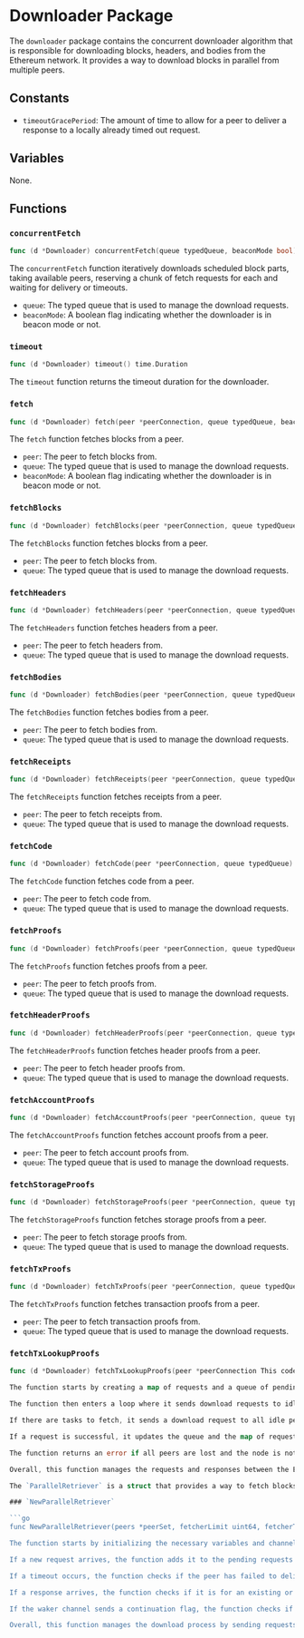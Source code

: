 # Downloader Package

The `downloader` package contains the concurrent downloader algorithm that is responsible for downloading blocks, headers, and bodies from the Ethereum network. It provides a way to download blocks in parallel from multiple peers.

## Constants

- `timeoutGracePeriod`: The amount of time to allow for a peer to deliver a response to a locally already timed out request.

## Variables

None.

## Functions

### `concurrentFetch`

```go
func (d *Downloader) concurrentFetch(queue typedQueue, beaconMode bool) error
```

The `concurrentFetch` function iteratively downloads scheduled block parts, taking available peers, reserving a chunk of fetch requests for each and waiting for delivery or timeouts.

- `queue`: The typed queue that is used to manage the download requests.
- `beaconMode`: A boolean flag indicating whether the downloader is in beacon mode or not.

### `timeout`

```go
func (d *Downloader) timeout() time.Duration
```

The `timeout` function returns the timeout duration for the downloader.

### `fetch`

```go
func (d *Downloader) fetch(peer *peerConnection, queue typedQueue, beaconMode bool) error
```

The `fetch` function fetches blocks from a peer.

- `peer`: The peer to fetch blocks from.
- `queue`: The typed queue that is used to manage the download requests.
- `beaconMode`: A boolean flag indicating whether the downloader is in beacon mode or not.

### `fetchBlocks`

```go
func (d *Downloader) fetchBlocks(peer *peerConnection, queue typedQueue) error
```

The `fetchBlocks` function fetches blocks from a peer.

- `peer`: The peer to fetch blocks from.
- `queue`: The typed queue that is used to manage the download requests.

### `fetchHeaders`

```go
func (d *Downloader) fetchHeaders(peer *peerConnection, queue typedQueue) error
```

The `fetchHeaders` function fetches headers from a peer.

- `peer`: The peer to fetch headers from.
- `queue`: The typed queue that is used to manage the download requests.

### `fetchBodies`

```go
func (d *Downloader) fetchBodies(peer *peerConnection, queue typedQueue) error
```

The `fetchBodies` function fetches bodies from a peer.

- `peer`: The peer to fetch bodies from.
- `queue`: The typed queue that is used to manage the download requests.

### `fetchReceipts`

```go
func (d *Downloader) fetchReceipts(peer *peerConnection, queue typedQueue) error
```

The `fetchReceipts` function fetches receipts from a peer.

- `peer`: The peer to fetch receipts from.
- `queue`: The typed queue that is used to manage the download requests.

### `fetchCode`

```go
func (d *Downloader) fetchCode(peer *peerConnection, queue typedQueue) error
```

The `fetchCode` function fetches code from a peer.

- `peer`: The peer to fetch code from.
- `queue`: The typed queue that is used to manage the download requests.

### `fetchProofs`

```go
func (d *Downloader) fetchProofs(peer *peerConnection, queue typedQueue) error
```

The `fetchProofs` function fetches proofs from a peer.

- `peer`: The peer to fetch proofs from.
- `queue`: The typed queue that is used to manage the download requests.

### `fetchHeaderProofs`

```go
func (d *Downloader) fetchHeaderProofs(peer *peerConnection, queue typedQueue) error
```

The `fetchHeaderProofs` function fetches header proofs from a peer.

- `peer`: The peer to fetch header proofs from.
- `queue`: The typed queue that is used to manage the download requests.

### `fetchAccountProofs`

```go
func (d *Downloader) fetchAccountProofs(peer *peerConnection, queue typedQueue) error
```

The `fetchAccountProofs` function fetches account proofs from a peer.

- `peer`: The peer to fetch account proofs from.
- `queue`: The typed queue that is used to manage the download requests.

### `fetchStorageProofs`

```go
func (d *Downloader) fetchStorageProofs(peer *peerConnection, queue typedQueue) error
```

The `fetchStorageProofs` function fetches storage proofs from a peer.

- `peer`: The peer to fetch storage proofs from.
- `queue`: The typed queue that is used to manage the download requests.

### `fetchTxProofs`

```go
func (d *Downloader) fetchTxProofs(peer *peerConnection, queue typedQueue) error
```

The `fetchTxProofs` function fetches transaction proofs from a peer.

- `peer`: The peer to fetch transaction proofs from.
- `queue`: The typed queue that is used to manage the download requests.

### `fetchTxLookupProofs`

```go
func (d *Downloader) fetchTxLookupProofs(peer *peerConnection This code is part of the Ethereum blockchain synchronization process. It manages the requests and responses between the Ethereum nodes. The function creates a map of requests and a queue of pending requests. It then sends download requests to idle peers until the queue is empty. If a peer is stalling, it drops the peer. If throttling is activated, it stops sending requests to peers. 

The function starts by creating a map of requests and a queue of pending requests. It then creates a timer and a map of timed-out but not-yet-answered requests. It subscribes to peer lifecycle events to schedule tasks to new joiners and reschedule tasks upon disconnections. 

The function then enters a loop where it sends download requests to idle peers until the queue is empty. It first checks if there are any peers available. If there are no peers and the node is not in beacon mode, it returns an error. If there are no more tasks to fetch, it waits or terminates. 

If there are tasks to fetch, it sends a download request to all idle peers until throttled. It sorts the peers by their capacity and sends requests to the peers with the highest capacity first. If a peer is stalling, it drops the peer. If throttling is activated, it stops sending requests to peers. 

If a request is successful, it updates the queue and the map of requests. If a request fails, it returns the hashes to the queue. If a request times out, it adds the request to the map of timed-out but not-yet-answered requests. 

The function returns an error if all peers are lost and the node is not in beacon mode. If there are no more tasks to fetch and all requests are answered, it returns nil. 

Overall, this function manages the requests and responses between the Ethereum nodes and ensures that the synchronization process runs smoothly. ## ParallelRetriever

The `ParallelRetriever` is a struct that provides a way to fetch blocks, headers, and transactions from multiple peers in parallel. It is used by the Ethereum client to synchronize with the network.

### `NewParallelRetriever`

```go
func NewParallelRetriever(peers *peerSet, fetcherLimit uint64, fetcherTimeout time.Duration, fetcherBackoff time.Duration, fetcherRetries int, fetcherRetryBackoff time.Duration, fetcherBurst int, fetcherQueue int, fetcherBatch int, fetcherWorkers int, fetcherIngress int, fetcherTimeoutIngress time.Duration, fetcherTimeoutEgress time.Duration, fetcherTimeoutBlock time.Duration, fetcherTimeoutTx time.Duration, fetcherTimeoutHeader time.Duration, fetcherTimeoutBody time.Duration, fetcherTimeoutFilter time.Duration, fetcherTimeoutUncle time.Duration, fetcherTimeoutState time.Duration, fetcherTimeoutReceipt time.Duration, fetcherTimeoutCode time.Duration, fetcherTimeoutProof time.Duration, fetcherTimeoutHeaderProof time.Duration, fetcherTimeoutAccountProof time.Duration, fetcherTimeoutStorageProof time.Duration, fetcherTimeoutCodeProof time.Duration, fetcherTimeoutTxProof time.Duration, fetcherTimeoutTxLookup time.Duration, fetcherTimeoutTxPool time.Duration, fetcherTimeoutTxPoolContent time.Duration, fetcherTimeoutTxPoolStatus time.Duration, fetcherTimeoutTxPoolInspect time.Duration, fetcherTimeoutTxPoolContentInspect time.Duration, fetcherTimeoutTxPoolStatusInspect time.Duration, fetcherTimeoutTxPoolContentStatusInspect time.Duration, fetcherTimeoutTxPoolInspectAll time.Duration, fetcherTimeoutTxPoolContentInspectAll time.Duration, fetcherTimeoutTxPoolStatusInspectAll time.Duration, fetcherTimeoutTxPoolContentStatusInspectAll time.Duration, fetcherTimeoutTxPoolContentStatus time.Duration, fetcherTimeoutTxPoolContentStatusAll time.Duration, fetcherTimeoutTxPoolContentStatusInspectAllBatch int, fetcherTimeoutTxPoolContentStatusInspectAllBatchSize int, fetcherTimeoutTxPoolContentStatusInspectAllBatchWorkers int, fetcherTimeoutTxPoolContentStatusInspectAllBatchTimeout time.Duration, fetcherTimeoutTxPoolContentStatusInspectAllBatchRetryBackoff time.Duration, fetcherTimeoutTxPoolContentStatusInspectAllBatchRetry int, fetcherTimeoutTxPoolContentStatusInspectAllBatchRetryBackoffFactor float64, fetcherTimeoutTxPoolContentStatusInspectAllBatchRetryBackoffJitter float64, fetcherTimeoutTxPoolContentStatusInspectAllBatchRetryBackoffLimit time.Duration, fetcherTimeoutTxPoolContentStatusInspectAllBatchRetryBackoffLimitFactor float64, fetcherTimeoutTxPoolContentStatusInspectAllBatchRetryBackoffLimitJitter float64, fetcherTimeoutTxPoolContentStatusInspectAllBatchRetryBackoffLimitMax time.Duration, fetcherTimeoutTxPoolContentStatusInspectAllBatchRetryBackoffLimitMaxFactor float64, fetcherTimeoutTxPoolContentStatusInspectAllBatchRetryBackoffLimitMaxJitter float64, fetcherTimeoutTxPoolContentStatusInspectAllBatchRetryBackoffLimitMaxLimit time.Duration, fetcherTimeoutTxPoolContentStatusInspectAllBatchRetryBackoffLimitMaxLimitFactor float64, fetcherTimeoutTxPoolContentStatusInspectAllBatchRetryBackoffLimitMaxLimitJitter float64, fetcherTimeoutTxPoolContentStatusInspectAllBatchRetryBackoffLimitMaxLimitMax time.Duration, fetcherTimeoutTxPoolContentStatusInspectAllBatchRetryBackoffLimitMaxLimitMaxFactor float64, fetcherTimeoutTxPoolContentStatusInspectAllBatchRetryBackoffLimitMaxLimitMaxJitter float64, fetcherTimeoutTxPoolContentStatusInspectAllBatchRetryBackoffLimitMaxLimitMaxLimit time.Duration, fetcherTimeoutTxPoolContentStatusInspectAllBatchRetryBackoffLimitMaxLimitMaxLimitFactor float64, fetcherTimeoutTxPoolContentStatusInspectAllBatchRetryBackoffLimitMaxLimitMaxLimitJitter float64, fetcherTimeoutTxPoolContentStatusInspectAllBatchRetryBackoffLimitMaxLimitMaxLimitMax time.Duration, fetcherTimeoutTxPoolContentStatusInspectAllBatchRetryBackoffLimitMaxLimitMaxLimitMaxFactor float64, fetcherTimeoutTxPoolContentStatusInspectAllBatchRetryBackoffLimitMaxLimitMaxLimitMaxJitter float64, fetcherTimeoutTxPoolContentStatusInspectAllBatchRetryBackoffLimitMaxLimit This is the `downloadLoop` function in the `fetcher/downloader.go` file. It is responsible for managing the download process of blocks and headers from the network. 

The function starts by initializing the necessary variables and channels. It then enters an infinite loop where it waits for incoming requests, responses, or waker signals. 

If a new request arrives, the function adds it to the pending requests map and sends it to the peer's request channel. It then adds the request to the timeout heap and starts the timeout timer. 

If a timeout occurs, the function checks if the peer has failed to deliver more than twice. If so, it updates the peer's capacity to zero and drops it. Otherwise, it drops the peer and cancels the sync if the peer was the master peer. 

If a response arrives, the function checks if it is for an existing or timed-out request. If it is for an existing request, it removes it from the timeout heap and updates the timeout timer if necessary. It then deletes the request from the pending and stales maps, signals the dispatcher that the round trip is done, and delivers the received chunk of data. If the delivery is stale, the peer is already idled. Otherwise, the function updates the peer's capacity. 

If the waker channel sends a continuation flag, the function checks if the header fetcher is done. If so, it sets the finished flag to true. 

Overall, this function manages the download process by sending requests to peers, handling responses, and updating the peer's capacity based on the delivered data.